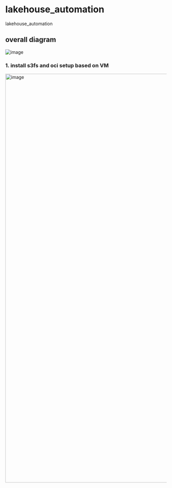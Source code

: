 # lakehouse_automation
lakehouse_automation

## overall diagram

![image](https://github.com/user-attachments/assets/280a0bf4-372e-4fc5-beeb-3b86c3fa0a35)


### 1. install s3fs and oci setup based on VM

<img width="1276" alt="image" src="https://github.com/user-attachments/assets/5429794b-bcd6-4cf5-9988-4af305225e6f">
